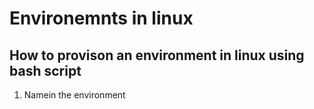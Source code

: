 # Environemnts in linux

## How to provison an environment in linux using bash script

1. Namein the environment 


